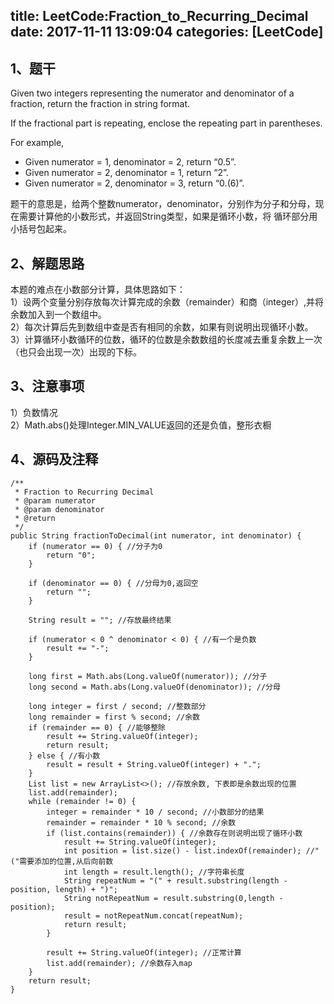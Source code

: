 title: LeetCode:Fraction_to_Recurring_Decimal
date: 2017-11-11 13:09:04
categories: [LeetCode]
------------------

##  1、题干

Given two integers representing the numerator and denominator of a fraction,
return the fraction in string format.

If the fractional part is repeating, enclose the repeating part in
parentheses.

For example,

  * Given numerator = 1, denominator = 2, return “0.5”. 
  * Given numerator = 2, denominator = 1, return “2”. 
  * Given numerator = 2, denominator = 3, return “0.(6)”. 

题干的意思是，给两个整数numerator，denominator，分别作为分子和分母，现在需要计算他的小数形式，并返回String类型，如果是循环小数，将
循环部分用小括号包起来。

##  2、解题思路

本题的难点在小数部分计算，具体思路如下：  
1）设两个变量分别存放每次计算完成的余数（remainder）和商（integer）,并将余数加入到一个数组中。  
2）每次计算后先到数组中查是否有相同的余数，如果有则说明出现循环小数。  
3）计算循环小数循环的位数，循环的位数是余数数组的长度减去重复余数上一次（也只会出现一次）出现的下标。

##  3、注意事项

1）负数情况  
2）Math.abs()处理Integer.MIN_VALUE返回的还是负值，整形衣橱

##  4、源码及注释

    
    
    /**
     * Fraction to Recurring Decimal
     * @param numerator
     * @param denominator
     * @return
     */
    public String fractionToDecimal(int numerator, int denominator) {
        if (numerator == 0) { //分子为0
            return "0";
        }
    
        if (denominator == 0) { //分母为0,返回空
            return "";
        }
    
        String result = ""; //存放最终结果
    
        if (numerator < 0 ^ denominator < 0) { //有一个是负数
            result += "-";
        }
    
        long first = Math.abs(Long.valueOf(numerator)); //分子
        long second = Math.abs(Long.valueOf(denominator)); //分母
    
        long integer = first / second; //整数部分
        long remainder = first % second; //余数
        if (remainder == 0) { //能够整除
            result += String.valueOf(integer);
            return result;
        } else { //有小数
            result = result + String.valueOf(integer) + ".";
        }
        List list = new ArrayList<>(); //存放余数, 下表即是余数出现的位置
        list.add(remainder);
        while (remainder != 0) {
            integer = remainder * 10 / second; //小数部分的结果
            remainder = remainder * 10 % second; //余数
            if (list.contains(remainder)) { //余数存在则说明出现了循环小数
                result += String.valueOf(integer);
                int position = list.size() - list.indexOf(remainder); //"("需要添加的位置,从后向前数
                int length = result.length(); //字符串长度
                String repeatNum = "(" + result.substring(length - position, length) + ")";
                String notRepeatNum = result.substring(0,length - position);
                result = notRepeatNum.concat(repeatNum);
                return result;
            }
    
            result += String.valueOf(integer); //正常计算
            list.add(remainder); //余数存入map
        }
        return result;
    }

